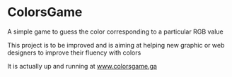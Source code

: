 # ColorsGame
A simple game to guess the color corresponding to a particular RGB value

This project is to be improved and is aiming at helping new graphic or web designers to improve their fluency with colors

It is actually up and running at www.colorsgame.ga
